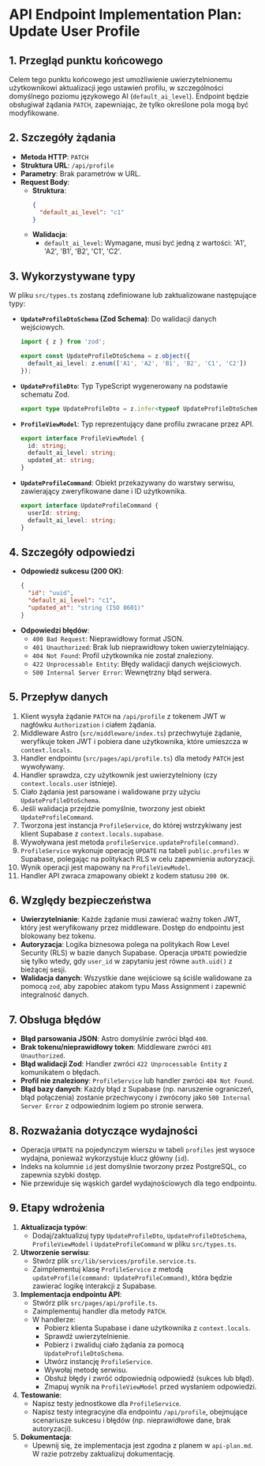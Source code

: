 # API Endpoint Implementation Plan: Update User Profile

## 1. Przegląd punktu końcowego
Celem tego punktu końcowego jest umożliwienie uwierzytelnionemu użytkownikowi aktualizacji jego ustawień profilu, w szczególności domyślnego poziomu językowego AI (`default_ai_level`). Endpoint będzie obsługiwał żądania `PATCH`, zapewniając, że tylko określone pola mogą być modyfikowane.

## 2. Szczegóły żądania
- **Metoda HTTP**: `PATCH`
- **Struktura URL**: `/api/profile`
- **Parametry**: Brak parametrów w URL.
- **Request Body**:
  - **Struktura**:
    ```json
    {
      "default_ai_level": "c1"
    }
    ```
  - **Walidacja**:
    - `default_ai_level`: Wymagane, musi być jedną z wartości: 'A1', 'A2', 'B1', 'B2', 'C1', 'C2'.

## 3. Wykorzystywane typy
W pliku `src/types.ts` zostaną zdefiniowane lub zaktualizowane następujące typy:

- **`UpdateProfileDtoSchema` (Zod Schema)**: Do walidacji danych wejściowych.
  ```typescript
  import { z } from 'zod';

  export const UpdateProfileDtoSchema = z.object({
    default_ai_level: z.enum(['A1', 'A2', 'B1', 'B2', 'C1', 'C2'])
  });
  ```
- **`UpdateProfileDto`**: Typ TypeScript wygenerowany na podstawie schematu Zod.
  ```typescript
  export type UpdateProfileDto = z.infer<typeof UpdateProfileDtoSchema>;
  ```
- **`ProfileViewModel`**: Typ reprezentujący dane profilu zwracane przez API.
  ```typescript
  export interface ProfileViewModel {
    id: string;
    default_ai_level: string;
    updated_at: string;
  }
  ```
- **`UpdateProfileCommand`**: Obiekt przekazywany do warstwy serwisu, zawierający zweryfikowane dane i ID użytkownika.
  ```typescript
  export interface UpdateProfileCommand {
    userId: string;
    default_ai_level: string;
  }
  ```

## 4. Szczegóły odpowiedzi
- **Odpowiedź sukcesu (200 OK)**:
  ```json
  {
    "id": "uuid",
    "default_ai_level": "c1",
    "updated_at": "string (ISO 8601)"
  }
  ```
- **Odpowiedzi błędów**:
  - `400 Bad Request`: Nieprawidłowy format JSON.
  - `401 Unauthorized`: Brak lub nieprawidłowy token uwierzytelniający.
  - `404 Not Found`: Profil użytkownika nie został znaleziony.
  - `422 Unprocessable Entity`: Błędy walidacji danych wejściowych.
  - `500 Internal Server Error`: Wewnętrzny błąd serwera.

## 5. Przepływ danych
1.  Klient wysyła żądanie `PATCH` na `/api/profile` z tokenem JWT w nagłówku `Authorization` i ciałem żądania.
2.  Middleware Astro (`src/middleware/index.ts`) przechwytuje żądanie, weryfikuje token JWT i pobiera dane użytkownika, które umieszcza w `context.locals`.
3.  Handler endpointu (`src/pages/api/profile.ts`) dla metody `PATCH` jest wywoływany.
4.  Handler sprawdza, czy użytkownik jest uwierzytelniony (czy `context.locals.user` istnieje).
5.  Ciało żądania jest parsowane i walidowane przy użyciu `UpdateProfileDtoSchema`.
6.  Jeśli walidacja przejdzie pomyślnie, tworzony jest obiekt `UpdateProfileCommand`.
7.  Tworzona jest instancja `ProfileService`, do której wstrzykiwany jest klient Supabase z `context.locals.supabase`.
8.  Wywoływana jest metoda `profileService.updateProfile(command)`.
9.  `ProfileService` wykonuje operację `UPDATE` na tabeli `public.profiles` w Supabase, polegając na politykach RLS w celu zapewnienia autoryzacji.
10. Wynik operacji jest mapowany na `ProfileViewModel`.
11. Handler API zwraca zmapowany obiekt z kodem statusu `200 OK`.

## 6. Względy bezpieczeństwa
- **Uwierzytelnianie**: Każde żądanie musi zawierać ważny token JWT, który jest weryfikowany przez middleware. Dostęp do endpointu jest blokowany bez tokenu.
- **Autoryzacja**: Logika biznesowa polega na politykach Row Level Security (RLS) w bazie danych Supabase. Operacja `UPDATE` powiedzie się tylko wtedy, gdy `user_id` w zapytaniu jest równe `auth.uid()` z bieżącej sesji.
- **Walidacja danych**: Wszystkie dane wejściowe są ściśle walidowane za pomocą `zod`, aby zapobiec atakom typu Mass Assignment i zapewnić integralność danych.

## 7. Obsługa błędów
- **Błąd parsowania JSON**: Astro domyślnie zwróci błąd `400`.
- **Brak tokenu/nieprawidłowy token**: Middleware zwróci `401 Unauthorized`.
- **Błąd walidacji Zod**: Handler zwróci `422 Unprocessable Entity` z komunikatem o błędach.
- **Profil nie znaleziony**: `ProfileService` lub handler zwróci `404 Not Found`.
- **Błąd bazy danych**: Każdy błąd z Supabase (np. naruszenie ograniczeń, błąd połączenia) zostanie przechwycony i zwrócony jako `500 Internal Server Error` z odpowiednim logiem po stronie serwera.

## 8. Rozważania dotyczące wydajności
- Operacja `UPDATE` na pojedynczym wierszu w tabeli `profiles` jest wysoce wydajna, ponieważ wykorzystuje klucz główny (`id`).
- Indeks na kolumnie `id` jest domyślnie tworzony przez PostgreSQL, co zapewnia szybki dostęp.
- Nie przewiduje się wąskich gardeł wydajnościowych dla tego endpointu.

## 9. Etapy wdrożenia
1.  **Aktualizacja typów**:
    -   Dodaj/zaktualizuj typy `UpdateProfileDto`, `UpdateProfileDtoSchema`, `ProfileViewModel` i `UpdateProfileCommand` w pliku `src/types.ts`.
2.  **Utworzenie serwisu**:
    -   Stwórz plik `src/lib/services/profile.service.ts`.
    -   Zaimplementuj klasę `ProfileService` z metodą `updateProfile(command: UpdateProfileCommand)`, która będzie zawierać logikę interakcji z Supabase.
3.  **Implementacja endpointu API**:
    -   Stwórz plik `src/pages/api/profile.ts`.
    -   Zaimplementuj handler dla metody `PATCH`.
    -   W handlerze:
        -   Pobierz klienta Supabase i dane użytkownika z `context.locals`.
        -   Sprawdź uwierzytelnienie.
        -   Pobierz i zwaliduj ciało żądania za pomocą `UpdateProfileDtoSchema`.
        -   Utwórz instancję `ProfileService`.
        -   Wywołaj metodę serwisu.
        -   Obsłuż błędy i zwróć odpowiednią odpowiedź (sukces lub błąd).
        -   Zmapuj wynik na `ProfileViewModel` przed wysłaniem odpowiedzi.
4.  **Testowanie**:
    -   Napisz testy jednostkowe dla `ProfileService`.
    -   Napisz testy integracyjne dla endpointu `/api/profile`, obejmujące scenariusze sukcesu i błędów (np. nieprawidłowe dane, brak autoryzacji).
5.  **Dokumentacja**:
    -   Upewnij się, że implementacja jest zgodna z planem w `api-plan.md`. W razie potrzeby zaktualizuj dokumentację.